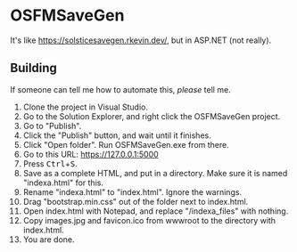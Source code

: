 # OSFMSaveGen
It's like https://solsticesavegen.rkevin.dev/, but in ASP.NET (not really).

## Building
If someone can tell me how to automate this, *please* tell me.

1. Clone the project in Visual Studio.
2. Go to the Solution Explorer, and right click the OSFMSaveGen project.
3. Go to "Publish".
4. Click the "Publish" button, and wait until it finishes.
5. Click "Open folder". Run OSFMSaveGen.exe from there.
6. Go to this URL: https://127.0.0.1:5000
7. Press <kbd>Ctrl</kbd>+<kbd>S</kbd>.
8. Save as a complete HTML, and put in a directory. Make sure it is named "indexa.html" for this.
9. Rename "indexa.html" to "index.html". Ignore the warnings.
10. Drag "bootstrap.min.css" out of the folder next to index.html.
11. Open index.html with Notepad, and replace "/indexa_files" with nothing.
12. Copy images.jpg and favicon.ico from wwwroot to the directory with index.html.
13. You are done.
